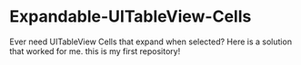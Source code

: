 Expandable-UITableView-Cells
============================

Ever need UITableView Cells that expand when selected? Here is a solution that worked for me.
this is my first repository!



